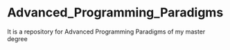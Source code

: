 # Advanced_Programming_Paradigms
It is a repository for Advanced Programming Paradigms of my master degree 
